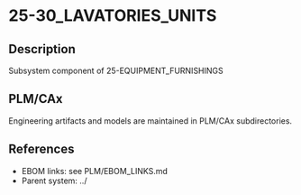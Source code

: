 # 25-30_LAVATORIES_UNITS

## Description
Subsystem component of 25-EQUIPMENT_FURNISHINGS

## PLM/CAx
Engineering artifacts and models are maintained in PLM/CAx subdirectories.

## References
- EBOM links: see PLM/EBOM_LINKS.md
- Parent system: ../

